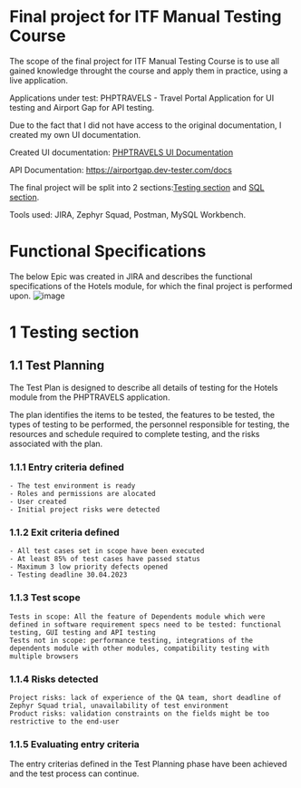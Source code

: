 # Final project for ITF Manual Testing Course

The scope of the final project for ITF Manual Testing Course is to use all gained knowledge throught the course and apply them in practice, using a live application.

Applications under test: PHPTRAVELS - Travel Portal Application for UI testing and Airport Gap for API testing.

Due to the fact that I did not have access to the original documentation, I created my own UI documentation.

Created UI documentation: [PHPTRAVELS UI Documentation](https://github.com/Roxana15/manual_testing_project/blob/main/ItFactory%20Project/PHPTRAVELS%20UI%20Documentation.pdf) 

API Documentation: https://airportgap.dev-tester.com/docs

The final project will be split into 2 sections:[Testing section](#testing-section) and [SQL section](#sql-section).

Tools used: JIRA, Zephyr Squad, Postman, MySQL Workbench.

# Functional Specifications

The below Epic was created in JIRA and describes the functional specifications of the Hotels module, for which the final project is performed upon.
![image](https://user-images.githubusercontent.com/129737373/233799320-5d038303-079d-4de6-aede-be290e246b14.png)

# 1 Testing section

## 1.1 Test Planning

The Test Plan is designed to describe all details of testing for the Hotels module from the PHPTRAVELS application.

The plan identifies the items to be tested, the features to be tested, the types of testing to be performed, the personnel responsible for testing, the resources and schedule required to complete testing, and the risks associated with the plan.

### 1.1.1 Entry criteria defined

    - The test environment is ready
    - Roles and permissions are alocated
    - User created
    - Initial project risks were detected

### 1.1.2 Exit criteria defined

    - All test cases set in scope have been executed
    - At least 85% of test cases have passed status
    - Maximum 3 low priority defects opened
    - Testing deadline 30.04.2023

### 1.1.3 Test scope

    Tests in scope: All the feature of Dependents module which were defined in software requirement specs need to be tested: functional testing, GUI testing and API testing
    Tests not in scope: performance testing, integrations of the dependents module with other modules, compatibility testing with multiple browsers

### 1.1.4 Risks detected

    Project risks: lack of experience of the QA team, short deadline of Zephyr Squad trial, unavailability of test environment
    Product risks: validation constraints on the fields might be too restrictive to the end-user

### 1.1.5 Evaluating entry criteria

The entry criterias defined in the Test Planning phase have been achieved and the test process can continue.
